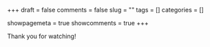 +++ 
draft = false 
comments = false 
slug = "" 
tags = []
categories = []

showpagemeta = true
showcomments = true
+++

Thank you for watching!